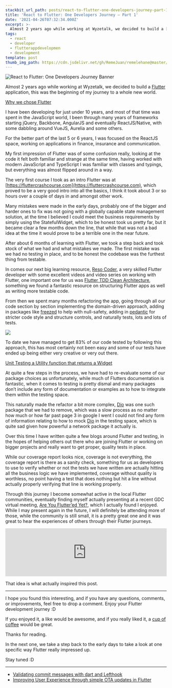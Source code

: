 ```yaml
---
stackbit_url_path: posts/react-to-flutter-one-developers-journey-part-1
title: 'React to Flutter: One Developers Journey — Part 1'
date: '2021-04-26T07:32:34.000Z'
excerpt: >-
  Almost 2 years ago while working at Wyzetalk, we decided to build a [Flutter](https://flutter.dev) application, this was the beginning of my journey to a whole new world.
tags:
  - react
  - developer
  - flutterappdevelopmen
  - development
template: post
thumb_img_path: https://cdn.jsdelivr.net/gh/RemeJuan/remelehane@master/uPic/1*zYJA3LEI08WOn6E8aJ44uw.jpeg
---
```


![React to Flutter: One Developers Journey Banner](https://cdn.jsdelivr.net/gh/RemeJuan/remelehane@master/uPic/1*zYJA3LEI08WOn6E8aJ44uw.jpeg)

Almost 2 years ago while working at Wyzetalk, we decided to build a [Flutter](https://flutter.dev) application, this was the beginning of my journey to a whole new world.

[Why we chose Flutter](https://remelehane.dev/posts/why-we-chose-flutter/)

I have been developing for just under 10 years, and most of that time was spent in the JavaScript world, I been through many years of frameworks starting jQuery, Backbone, AngularJS and eventually ReactJS/Native, with some dabbling around VueJS, Aurelia and some others.

For the better part of the last 5 or 6 years, I was focused on the ReactJS space, working on applications in finance, insurance and communication.

My first impression of Flutter was of some confusion really, looking at the code it felt both familiar and strange at the same time, having worked with modern JavaScript and TypeScript I was familiar with classes and typings, but everything was almost flipped around in a way.

The very first course I took as an intro Flutter was at [https://fluttercrashcourse.com](https://fluttercrashcourse.com), which proved to be a very good intro into all the basics, I think it took about 3 or so hours over a couple of days in and amongst other work.

Many mistakes were made in the early days, probably one of the bigger and harder ones to fix was not going with a globally capable state management solution, at the time I believed I could meet the business requirements by simply using the StatefulWidget, which to be honest took us pretty far, but it became clear a few months down the line, that while that was not a bad idea at the time it would prove to be a terrible one in the near future.

After about 6 months of learning with Flutter, we took a step back and took stock of what we had and what mistakes we made. The first mistake was we had no testing in place, and to be honest the codebase was the furthest thing from testable.

In comes our next big learning resource, [Reso Coder](https://www.youtube.com/channel/UCSIvrn68cUk8CS8MbtBmBkA), a very skilled Flutter developer with some excellent videos and video series on working with Flutter, one important one for us was [Flutter TDD Clean Architecture](https://www.youtube.com/playlist?list=PLB6lc7nQ1n4iYGE_khpXRdJkJEp9WOech), something we found a fantastic resource on structuring Flutter apps as well as writing more testable code.

From then we spent many months refactoring the app, going through all our code section by section implementing the domain-driven approach, adding in packages like [freezed](https://pub.dev/packages/freezed) to help with null-safety, adding in [pedantic](https://pub.dev/packages/pedantic) for stricter code style and structure controls, and naturally tests, lots and lots of tests.

![](https://cdn.jsdelivr.net/gh/RemeJuan/remelehane@master/uPic/1*DmIfnWoj4hgTTgH_Uo8u6w.png)

To date we have managed to get 83% of our code tested by following this approach, this has most certainly not been easy and some of our tests have ended up being either very creative or very out there.

[Unit Testing a Utility function that returns a Widget](https://remelehane.dev/posts/unit-testing-a-utility-function-that-returns-a-widget/)

At quite a few steps in the process, we have had to re-evaluate some of our package choices as unfortunately, while much of Flutters documentation is fantastic, when it comes to testing is pretty dismal and many packages don’t include any form of documentation or examples as to how to integrate them within the testing space.

This naturally made the refactor a bit more complex, [Dio](https://pub.dev/packages/dio) was one such package that we had to remove, which was a slow process as no matter how much or how far past page 3 in google I went I could not find any form of information relating to how to mock [Dio](https://pub.dev/packages/dio) in the testing space, which is quite sad given how powerful a network package it actually is.

Over this time I have written quite a few blogs around Flutter and testing, in the hopes of helping others out there who are joining Flutter or working on bigger projects and really want to get proper, quality tests in place.

While our coverage report looks nice, coverage is not everything, the coverage report is there as a sanity check, something for us as developers to use to verify whether or not the tests we have written are actually hitting all the business logic we have implemented, coverage without quality is worthless, no point having a test that does nothing but hit a line without actually properly verifying that line is working properly.

Through this journey I become somewhat active in the local Flutter communities, eventually finding myself actually presenting at a recent GDC virtual meeting, [Are You Flutter’ed Yet?](https://gdg.community.dev/events/details/google-gdg-cape-town-presents-are-you-fluttered-yet/%5C), which I actually found I enjoyed. While I may present again in the future, I will definitely be attending more of those, while the community is still small, it is a pretty great one and it was great to hear the experiences of others through their Flutter journeys.


<iframe class="liquidTag" src="https://dev.to/embed/youtube?args=oJSMT97rURs" style="border: 0; width: 100%;"></iframe>


That idea is what actually inspired this post.

****

I hope you found this interesting, and if you have any questions, comments, or improvements, feel free to drop a comment. Enjoy your Flutter development journey :D

If you enjoyed it, a like would be awesome, and if you really liked it, a [cup of coffee](https://www.buymeacoffee.com/remelehane) would be great.

Thanks for reading.

In the next one, we take a step back to the early days to take a look at one specific way Flutter really impressed up.

Stay tuned :D

***

- [Validating commit messages with dart and Lefthook](https://remelehane.dev/posts/validating-commit-messages-with-dart-and-lefthook/)
- [Improving User Experience through simple OTA updates in Flutter](https://remelehane.dev/posts/improving-user-experience-through-simple-ota-updates-in-flutter/)
